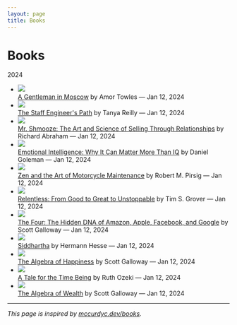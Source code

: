 ```yaml
---
layout: page
title: Books
---
```


# Books

2024

* ![](https://i.gr-assets.com/images/S/compressed.photo.goodreads.com/books/1451446314l/34066798._SX318_.jpg)  
  [A Gentleman in Moscow](/books/a-gentleman-in-moscow) by Amor Towles — Jan 12, 2024
* ![](https://i.gr-assets.com/images/S/compressed.photo.goodreads.com/books/1674055632l/61241078._SX318_.jpg)  
  [The Staff Engineer's Path](/books/the-staff-engineers-path) by Tanya Reilly — Jan 12, 2024
* ![](https://i.gr-assets.com/images/S/compressed.photo.goodreads.com/books/1348623194l/1579082._SX318_.jpg)  
  [Mr. Shmooze: The Art and Science of Selling Through Relationships](/books/mr-shmooze) by Richard Abraham — Jan 12, 2024
* ![](https://i.gr-assets.com/images/S/compressed.photo.goodreads.com/books/1347518221l/26329._SX318_.jpg)  
  [Emotional Intelligence: Why It Can Matter More Than IQ](/books/emotional-intelligence) by Daniel Goleman — Jan 12, 2024
* ![](https://i.gr-assets.com/images/S/compressed.photo.goodreads.com/books/1440684195l/629._SX318_.jpg)  
  [Zen and the Art of Motorcycle Maintenance](/books/zen-and-the-art-of-motorcycle-maintenance) by Robert M. Pirsig — Jan 12, 2024
* ![](https://i.gr-assets.com/images/S/compressed.photo.goodreads.com/books/1362549747l/1623667._SX318_.jpg)  
  [Relentless: From Good to Great to Unstoppable](/books/relentless) by Tim S. Grover — Jan 12, 2024
* ![](https://i.gr-assets.com/images/S/compressed.photo.goodreads.com/books/1507303123l/34078532._SX318_.jpg)  
  [The Four: The Hidden DNA of Amazon, Apple, Facebook, and Google](/books/the-four) by Scott Galloway — Jan 12, 2024
* ![](https://i.gr-assets.com/images/S/compressed.photo.goodreads.com/books/1328869335l/52036._SX318_.jpg)  
  [Siddhartha](/books/siddhartha) by Hermann Hesse — Jan 12, 2024
* ![](https://i.gr-assets.com/images/S/compressed.photo.goodreads.com/books/1554228727l/42688277._SX318_.jpg)  
  [The Algebra of Happiness](/books/the-algebra-of-happiness) by Scott Galloway — Jan 12, 2024
* ![](https://i.gr-assets.com/images/S/compressed.photo.goodreads.com/books/1344272051l/15811545._SX318_.jpg)  
  [A Tale for the Time Being](/books/a-tale-for-the-time-being) by Ruth Ozeki — Jan 12, 2024
* ![](https://i.gr-assets.com/images/S/compressed.photo.goodreads.com/books/1681838572l/123456789._SX318_.jpg)  
  [The Algebra of Wealth](/books/the-algebra-of-wealth) by Scott Galloway — Jan 12, 2024

---

*This page is inspired by [mccurdyc.dev/books](https://www.mccurdyc.dev/books/).*